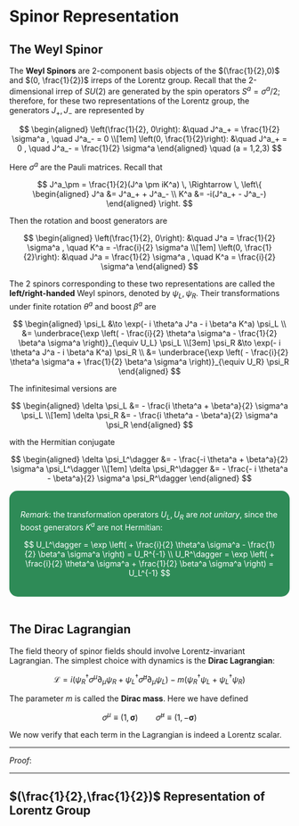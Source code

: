 <style>
    .remark {
        border-radius: 15px;
        padding: 20px;
        background-color: SeaGreen;
        color: White;
    }
</style>

# Spinor Representation

## The Weyl Spinor

The **Weyl Spinors** are 2-component basis objects of the $(\frac{1}{2},0)$ and $(0, \frac{1}{2})$ irreps of the Lorentz group. Recall that the 2-dimensional irrep of $SU(2)$ are generated by the spin operators $S^a = \sigma^a / 2$; therefore, for these two representations of the Lorentz group, the generators $J_+, J_-$ are represented by

$$
\begin{aligned}
    \left(\frac{1}{2}, 0\right): &\quad
    J^a_+ = \frac{1}{2} \sigma^a , \quad
    J^a_- = 0
    \\[1em]
    \left(0, \frac{1}{2}\right): &\quad
    J^a_+ = 0 , \quad
    J^a_- = \frac{1}{2} \sigma^a
\end{aligned} \quad
(a = 1,2,3)
$$

Here $\sigma^a$ are the Pauli matrices. Recall that

$$
J^a_\pm = \frac{1}{2}(J^a \pm iK^a)
\, \Rightarrow \, \left\{
\begin{aligned}
    J^a &= J^a_+ + J^a_-
    \\
    K^a &= -i(J^a_+ - J^a_-)
\end{aligned} \right.
$$

Then the rotation and boost generators are

$$
\begin{aligned}
    \left(\frac{1}{2}, 0\right): &\quad
    J^a = \frac{1}{2} \sigma^a , \quad
    K^a = -\frac{i}{2} \sigma^a
    \\[1em]
    \left(0, \frac{1}{2}\right): &\quad
    J^a = \frac{1}{2} \sigma^a , \quad
    K^a = \frac{i}{2} \sigma^a
\end{aligned}
$$

The 2 spinors corresponding to these two representations are called the **left/right-handed** Weyl spinors, denoted by $\psi_L, \psi_R$. Their transformations under finite rotation $\theta^a$ and boost $\beta^a$ are

$$
\begin{aligned}
    \psi_L &\to \exp(- i \theta^a J^a - i \beta^a K^a) \psi_L
    \\ &= \underbrace{\exp \left(
        - \frac{i}{2} \theta^a \sigma^a 
        - \frac{1}{2} \beta^a \sigma^a
    \right)}_{\equiv U_L} \psi_L
    \\[3em]
    \psi_R &\to \exp(- i \theta^a J^a - i \beta^a K^a) \psi_R
    \\ &= \underbrace{\exp \left(
        - \frac{i}{2} \theta^a \sigma^a 
        + \frac{1}{2} \beta^a \sigma^a
    \right)}_{\equiv U_R} \psi_R    
\end{aligned}
$$

The infinitesimal versions are

$$
\begin{aligned}
    \delta \psi_L 
    &= - \frac{i \theta^a + \beta^a}{2}
    \sigma^a \psi_L
    \\[1em]
    \delta \psi_R 
    &= - \frac{i \theta^a - \beta^a}{2}
    \sigma^a \psi_R
\end{aligned}
$$

with the Hermitian conjugate

$$
\begin{aligned}
    \delta \psi_L^\dagger 
    &= - \frac{-i \theta^a + \beta^a}{2}
    \sigma^a \psi_L^\dagger
    \\[1em]
    \delta \psi_R^\dagger 
    &= - \frac{- i \theta^a - \beta^a}{2}
    \sigma^a \psi_R^\dagger
\end{aligned}
$$

<div class="remark">

*Remark*: the transformation operators $U_L, U_R$ are *not unitary*, since the boost generators $K^a$ are not Hermitian:

$$
U_L^\dagger = \exp \left(
    + \frac{i}{2} \theta^a \sigma^a 
    - \frac{1}{2} \beta^a \sigma^a
\right) = U_R^{-1}
\\
U_R^\dagger = \exp \left(
    + \frac{i}{2} \theta^a \sigma^a 
    + \frac{1}{2} \beta^a \sigma^a
\right) = U_L^{-1}
$$

</div><br>

## The Dirac Lagrangian

The field theory of spinor fields should involve Lorentz-invariant Lagrangian. The simplest choice with dynamics is the **Dirac Lagrangian**:

$$
\mathcal{L} = i (
    \psi_R^\dagger \sigma^\mu \partial_\mu \psi_R
    + \psi_L^\dagger \bar{\sigma}^\mu \partial_\mu \psi_L
) - m(
    \psi_R^\dagger \psi_L
    + \psi_L^\dagger \psi_R
)
$$

The parameter $m$ is called the **Dirac mass**. Here we have defined

$$
\sigma^\mu \equiv (1, \boldsymbol{\sigma}) \qquad
\bar{\sigma}^\mu \equiv (1, -\boldsymbol{\sigma})
$$

We now verify that each term in the Lagrangian is indeed a Lorentz scalar.

----

*Proof*:


----

## $(\frac{1}{2},\frac{1}{2})$ Representation of Lorentz Group
